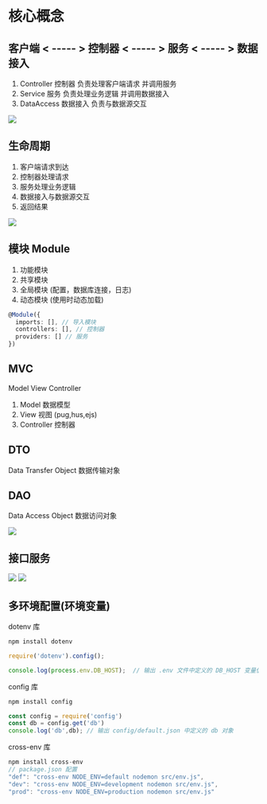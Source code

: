 # 核心概念

## 客户端 < ----- > 控制器 < ----- > 服务 < ----- > 数据接入

  1. Controller 控制器 负责处理客户端请求 并调用服务
  2. Service 服务 负责处理业务逻辑 并调用数据接入
  3. DataAccess 数据接入 负责与数据源交互

<img src="/assets/nest/2.png">

## 生命周期

  1. 客户端请求到达
  2. 控制器处理请求
  3. 服务处理业务逻辑
  4. 数据接入与数据源交互
  5. 返回结果

 <img src="/assets/nest/1.png">

## 模块 Module
 1. 功能模块
 2. 共享模块
 3. 全局模块 (配置，数据库连接，日志)
 4. 动态模块 (使用时动态加载)

```typescript
@Module({
  imports: [], // 导入模块
  controllers: [], // 控制器
  providers: [] // 服务
})
```
## MVC 
Model View Controller
 1. Model 数据模型
 2. View 视图 (pug,hus,ejs)
 3. Controller 控制器

## DTO 
Data Transfer Object 数据传输对象

## DAO
Data Access Object 数据访问对象

<img src="/assets/nest/3.png">

## 接口服务

<img src="/assets/nest/4.png">

<img src="/assets/nest/5.png">

## 多环境配置(环境变量)

dotenv 库

```typescript
npm install dotenv

require('dotenv').config();

console.log(process.env.DB_HOST);  // 输出 .env 文件中定义的 DB_HOST 变量值
```
config 库

```typescript
npm install config

const config = require('config')
const db = config.get('db')
console.log('db',db); // 输出 config/default.json 中定义的 db 对象
```

cross-env 库

```typescript
npm install cross-env
// package.json 配置
"def": "cross-env NODE_ENV=default nodemon src/env.js",
"dev": "cross-env NODE_ENV=development nodemon src/env.js",
"prod": "cross-env NODE_ENV=production nodemon src/env.js"
```